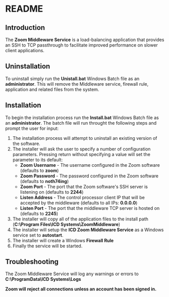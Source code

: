 ﻿# README

## Introduction
The **Zoom Middleware Service** is a load-balancing application that provides an SSH to TCP passthrough to facilitate improved performance on slower client applications.

## Uninstallation
To uninstall simply run the **Unistall.bat** Windows Batch file as an **administrator**. This will remove the Middleware service, firewall rule, application and related files from the system.

## Installation
To begin the installation process run the **Install.bat** Windows Batch file as an **administrator**. The batch file will run throught the following steps and prompt the user for input:

1. The installation process will attempt to uninstall an existing version of the software.
2. The installer will ask the user to specify a number of configuration parameters. Pressing return without specifying a value will set the parameter to its default:
	* **Zoom Username** - The username configured in the Zoom software (defaults to **zoom**)
	* **Zoom Password** - The password configured in the Zoom software (defaults to **noth74ing**)
	* **Zoom Port** - The port that the Zoom software's SSH server is listening on (defaults to **2244**)
	* **Listen Address** - The control processor client IP that will be accepted by the middleware (defaults to all IPs: **0.0.0.0**)
	* **Listen Port** - The port that the middleware TCP server is hosted on (defaults to **2245**)
3. The installer will copy all of the application files to the install path (**C:\Program Files\ICD Systems\ZoomMiddleware**)
4. The installer will setup the **ICD Zoom Middleware Service** as a Windows service set to **autostart**.
5. The installer will create a Windows **Firewall Rule**
6. Finally the service will be started.

## Troubleshooting
The Zoom Middleware Service will log any warnings or errors to **C:\ProgramData\ICD Systems\Logs**

**Zoom will reject all connections unless an account has been signed in.**
